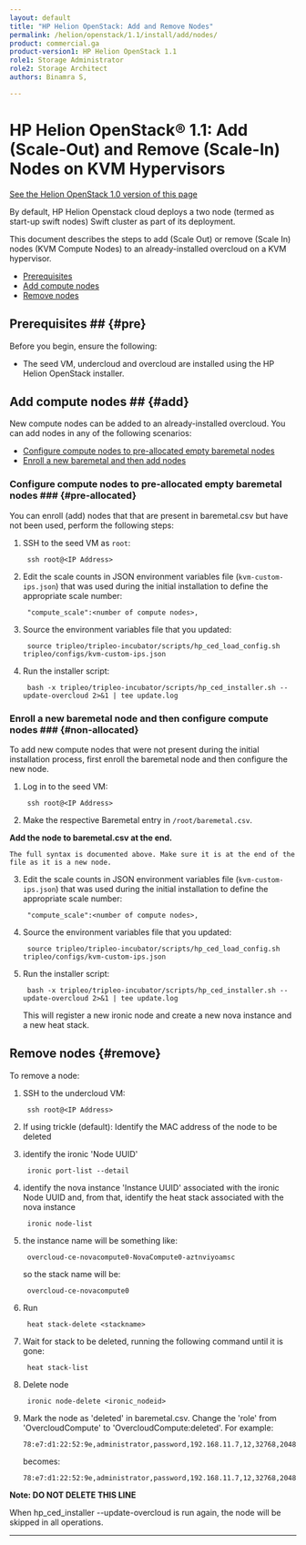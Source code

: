 ```yaml
---
layout: default
title: "HP Helion OpenStack: Add and Remove Nodes"
permalink: /helion/openstack/1.1/install/add/nodes/
product: commercial.ga
product-version1: HP Helion OpenStack 1.1
role1: Storage Administrator
role2: Storage Architect
authors: Binamra S, 

---
```

<!--PUBLISHED-->


<script>

function PageRefresh {
onLoad="window.refresh"
}

PageRefresh();

</script>

<!--
<p style="font-size: small;"> <a href="/helion/openstack/1.1/install-beta/prereqs/">&#9664; PREV</a> | <a href="/helion/openstack/1.1/install-beta-overview/">&#9650; UP</a> | <a href="/helion/openstack/1.1/install-beta/vsa/">NEXT &#9654;</a> </p>
-->

# HP Helion OpenStack&reg; 1.1: Add (Scale-Out) and Remove (Scale-In) Nodes on KVM Hypervisors
[See the Helion OpenStack 1.0 version of this page](/helion/openstack/install/add/nodes/)

<!---This document describes the steps to add and remove nodes (scale in or scale out the VSA and Compute nodes) on an already installed overcloud-->
By default, HP Helion Openstack cloud deploys a two node (termed as start-up swift nodes) Swift cluster as part of its deployment.

This document describes the steps to add (Scale Out) or remove (Scale In) nodes (KVM Compute Nodes) to an already-installed overcloud on a KVM hypervisor. 

- [Prerequisites](#pre)
- [Add compute nodes](#add)
- [Remove nodes](#remove)

## Prerequisites ## {#pre}

Before you begin, ensure the following:

- The seed VM, undercloud and overcloud are installed using the HP Helion OpenStack installer.

## Add compute nodes ## {#add}

New compute nodes can be added to an already-installed overcloud. You can add nodes in any of the following scenarios:

- [Configure compute nodes to pre-allocated empty baremetal nodes](#pre-allocated)
- [Enroll a new baremetal and then add nodes](#non-allocated)

### Configure compute nodes to pre-allocated empty baremetal nodes ### {#pre-allocated}

You can enroll (add) nodes that that are present in baremetal.csv but have not been used, perform the following steps:


1. SSH to the seed VM as `root`:

 		ssh root@<IP Address>

2. Edit the scale counts in JSON environment variables file (`kvm-custom-ips.json`) that was used during the initial installation to define the appropriate scale number:

		"compute_scale":<number of compute nodes>,

3. Source the environment variables file that you updated:  

		source tripleo/tripleo-incubator/scripts/hp_ced_load_config.sh tripleo/configs/kvm-custom-ips.json

4. Run the installer script:

		bash -x tripleo/tripleo-incubator/scripts/hp_ced_installer.sh --update-overcloud 2>&1 | tee update.log


### Enroll a new baremetal node and then configure compute nodes ### {#non-allocated}

To add new compute nodes that were not present during the initial installation process, first enroll the baremetal node and then configure the new node.

1. Log in to the seed VM:

		ssh root@<IP Address>

2. Make the respective Baremetal entry in `/root/baremetal.csv`.   
	<!---If the `/root/overcloud-config.json` is not present, copy the overcloud template config file to `/root/overcloud-config.json`: 
		cp /root/tripleo/tripleo-incubator/scripts/ee-config.json /root/overcloud-config.json-->
**Add the node to baremetal.csv at the end.**

    The full syntax is documented above. Make sure it is at the end of the file as it is a new node.
3. Edit the scale counts in JSON environment variables file (`kvm-custom-ips.json`) that was used during the initial installation to define the appropriate scale number:

		"compute_scale":<number of compute nodes>,

4. Source the environment variables file that you updated:  

		source tripleo/tripleo-incubator/scripts/hp_ced_load_config.sh tripleo/configs/kvm-custom-ips.json

5. Run the installer script:

		bash -x tripleo/tripleo-incubator/scripts/hp_ced_installer.sh --update-overcloud 2>&1 | tee update.log


   This will register a new ironic node and create a new nova instance and a new heat stack.


## Remove nodes {#remove}

To remove a node:

1. SSH to the undercloud VM:

		ssh root@<IP Address>

2. If using trickle (default):
   Identify the MAC address of the node to be deleted

		

3. identify the ironic 'Node UUID'

		ironic port-list --detail

4. identify the nova instance 'Instance UUID' associated with the ironic Node UUID and, from that, identify the heat stack associated with the nova instance


		ironic node-list

5. the instance name will be something like:

		overcloud-ce-novacompute0-NovaCompute0-aztnviyoamsc
   so the stack name will be:

		overcloud-ce-novacompute0



1. Run

		heat stack-delete <stackname>

6. Wait for stack to be deleted, running the following command until it is gone:

		heat stack-list 

1. Delete node

		ironic node-delete <ironic_nodeid>

8. 	Mark the node as 'deleted' in baremetal.csv. Change the 'role' from 'OvercloudCompute' to 'OvercloudCompute:deleted'.
    For example:

		78:e7:d1:22:52:9e,administrator,password,192.168.11.7,12,32768,2048,OvercloudCompute,IPMI

    becomes:

		78:e7:d1:22:52:9e,administrator,password,192.168.11.7,12,32768,2048,OvercloudCompute:deleted,IPMI
**Note: DO NOT DELETE THIS LINE**

When hp&#95;ced&#95;installer --update-overcloud is run again, the node will be skipped in all operations.



		


----

     
